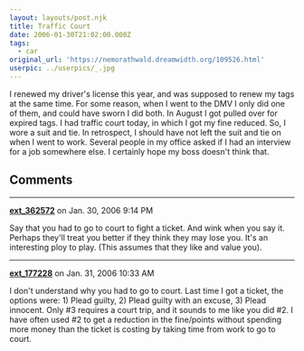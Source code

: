 ```yaml
---
layout: layouts/post.njk
title: Traffic Court
date: 2006-01-30T21:02:00.000Z
tags:
  - car
original_url: 'https://nemorathwald.dreamwidth.org/109526.html'
userpic: ../userpics/_.jpg
---
```

I renewed my driver's license this year, and was supposed to renew my tags at the same time. For some reason, when I went to the DMV I only did one of them, and could have sworn I did both. In August I got pulled over for expired tags. I had traffic court today, in which I got my fine reduced. So, I wore a suit and tie. In retrospect, I should have not left the suit and tie on when I went to work. Several people in my office asked if I had an interview for a job somewhere else. I certainly hope my boss doesn't think that.

## Comments

---

**[ext_362572](https://www.dreamwidth.org/users/ext_362572)** on Jan. 30, 2006 9:14 PM

Say that you had to go to court to fight a ticket. And wink when you say it. Perhaps they'll treat you better if they think they may lose you. It's an interesting ploy to play. (This assumes that they like and value you).

---

**[ext_177228](https://www.dreamwidth.org/users/ext_177228)** on Jan. 31, 2006 10:33 AM

I don't understand why you had to go to court. Last time I got a ticket, the options were: 1) Plead guilty, 2) Plead guilty with an excuse, 3) Plead innocent. Only #3 requires a court trip, and it sounds to me like you did #2. I have often used #2 to get a reduction in the fine/points without spending more money than the ticket is costing by taking time from work to go to court.
